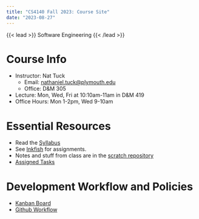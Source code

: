 ```yaml
---
title: "CS4140 Fall 2023: Course Site"
date: "2023-08-27"
---
```


{{< lead >}}
Software Engineering
{{< /lead >}}

# Course Info

 - Instructor: Nat Tuck 
   - Email: <nathaniel.tuck@plymouth.edu>
   - Office: D&M 305
 - Lecture: Mon, Wed, Fri at 10:10am-11am in D&M 419
 - Office Hours: Mon 1-2pm, Wed 9-10am

# Essential Resources

 - Read the [Syllabus](./syllabus)
 - See [Inkfish](https://inkfish.homework.quest) for assignments.
 - Notes and stuff from class are in the [scratch repository](https://github.com/NatTuck/scratch-2023-09)
 - [Assigned Tasks](./assigned-tasks)

# Development Workflow and Policies

 - [Kanban Board](./kanban-board)
 - [Github Workflow](./github-workflow)
